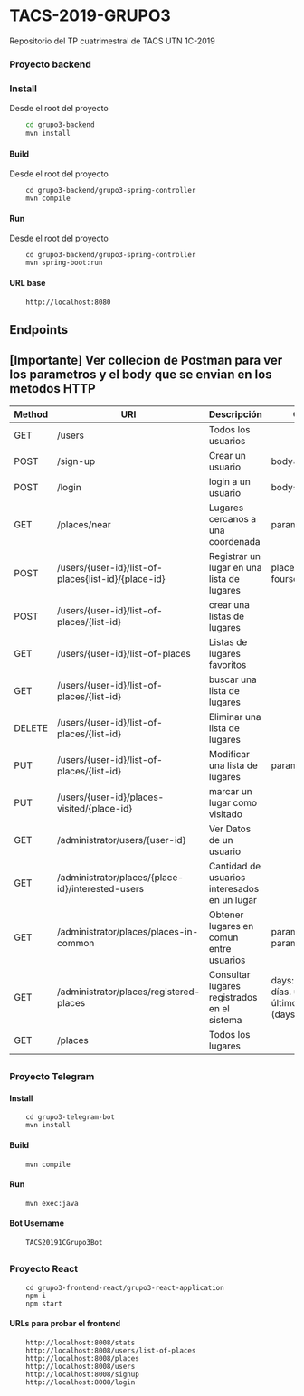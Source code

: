 # TACS-2019-GRUPO3
Repositorio del TP cuatrimestral de TACS UTN 1C-2019

### Proyecto backend

### Install

Desde el root del proyecto

```bash
    cd grupo3-backend
    mvn install
```

#### Build

Desde el root del proyecto
```
    cd grupo3-backend/grupo3-spring-controller
    mvn compile
```

#### Run

Desde el root del proyecto
```
    cd grupo3-backend/grupo3-spring-controller
    mvn spring-boot:run
```

#### URL base
```
    http://localhost:8080
```

## Endpoints
## [Importante] Ver collecion de Postman para ver los parametros y el body que se envian en los metodos HTTP

| Method | URI | Descripción | Observación | 
| ------ | ------ | ------ | ------ |
| GET | /users | Todos los usuarios | 
| POST | /sign-up | Crear un usuario | body=JSON
| POST | /login | login a un usuario | body=JSON
| GET | /places/near | Lugares cercanos a una coordenada | parameter=coordinates
| POST | /users/{user-id}/list-of-places{list-id}/{place-id} |Registrar un lugar en una lista de lugares | place-id es el id de foursquare
| POST | /users/{user-id}/list-of-places/{list-id} | crear una listas de lugares | 
| GET | /users/{user-id}/list-of-places | Listas de lugares favoritos | 
| GET | /users/{user-id}/list-of-places/{list-id} | buscar una lista de lugares | 
| DELETE | /users/{user-id}/list-of-places/{list-id} | Eliminar una lista de lugares | 
| PUT | /users/{user-id}/list-of-places/{list-id} | Modificar una lista de lugares | parameter=new-name
| PUT | /users/{user-id}/places-visited/{place-id} | marcar un lugar como visitado | 
| GET | /administrator/users/{user-id} | Ver Datos de un usuario | 
| GET | /administrator/places/{place-id}/interested-users | Cantidad de usuarios interesados en un lugar | 
| GET | /administrator/places/places-in-common | Obtener lugares en comun entre usuarios | parameter1=list-id-1 parameter2=,list-id-2
| GET | /administrator/places/registered-places | Consultar lugares registrados en el sistema | days: hoy, últimos 3 días. última semana, último mes, todos (days=0)
| GET | /places | Todos los lugares | 

##
### Proyecto Telegram

#### Install

```
    cd grupo3-telegram-bot
    mvn install
```

#### Build

```    
    mvn compile
```

#### Run

```
    mvn exec:java
```


#### Bot Username
```
    TACS20191CGrupo3Bot
```
##
### Proyecto React
```
    cd grupo3-frontend-react/grupo3-react-application
    npm i
    npm start
```

#### URLs para probar el frontend
```
    http://localhost:8008/stats
    http://localhost:8008/users/list-of-places
    http://localhost:8008/places
    http://localhost:8008/users
    http://localhost:8008/signup
    http://localhost:8008/login
    
```
